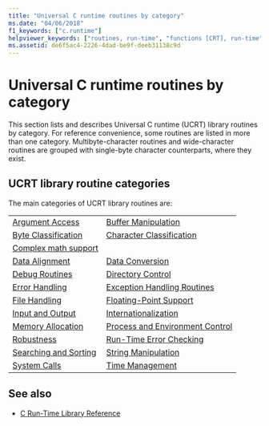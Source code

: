```yaml
---
title: "Universal C runtime routines by category"
ms.date: "04/06/2018"
f1_keywords: ["c.runtime"]
helpviewer_keywords: ["routines, run-time", "functions [CRT], run-time", "categories, run-time functions", "functions [CRT]"]
ms.assetid: de6f5ac4-2226-4dad-be9f-deeb31138c9d
---
```

# Universal C runtime routines by category

This section lists and describes Universal C runtime (UCRT) library routines by category. For reference convenience, some routines are listed in more than one category. Multibyte-character routines and wide-character routines are grouped with single-byte character counterparts, where they exist.

## UCRT library routine categories

The main categories of UCRT library routines are:

|||
|-|-|
|[Argument Access](../c-runtime-library/argument-access.md)|[Buffer Manipulation](../c-runtime-library/buffer-manipulation.md)|
|[Byte Classification](../c-runtime-library/byte-classification.md)|[Character Classification](../c-runtime-library/character-classification.md)|
|[Complex math support](../c-runtime-library/complex-math-support.md)||
|[Data Alignment](../c-runtime-library/data-alignment.md)|[Data Conversion](../c-runtime-library/data-conversion.md)|
|[Debug Routines](../c-runtime-library/debug-routines.md)|[Directory Control](../c-runtime-library/directory-control.md)|
|[Error Handling](../c-runtime-library/error-handling-crt.md)|[Exception Handling Routines](../c-runtime-library/exception-handling-routines.md)|
|[File Handling](../c-runtime-library/file-handling.md)|[Floating-Point Support](../c-runtime-library/floating-point-support.md)|
|[Input and Output](../c-runtime-library/input-and-output.md)|[Internationalization](../c-runtime-library/internationalization.md)|
|[Memory Allocation](../c-runtime-library/memory-allocation.md)|[Process and Environment Control](../c-runtime-library/process-and-environment-control.md)|
|[Robustness](../c-runtime-library/robustness.md)|[Run-Time Error Checking](../c-runtime-library/run-time-error-checking.md)|
|[Searching and Sorting](../c-runtime-library/searching-and-sorting.md)|[String Manipulation](../c-runtime-library/string-manipulation-crt.md)|
|[System Calls](../c-runtime-library/system-calls.md)|[Time Management](../c-runtime-library/time-management.md)|

## See also

- [C Run-Time Library Reference](../c-runtime-library/c-run-time-library-reference.md)
